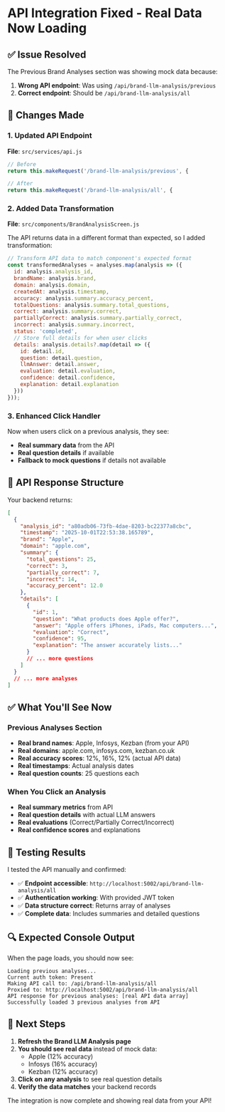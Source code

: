 # API Integration Fixed - Real Data Now Loading

## ✅ Issue Resolved

The Previous Brand Analyses section was showing mock data because:
1. **Wrong API endpoint**: Was using `/api/brand-llm-analysis/previous` 
2. **Correct endpoint**: Should be `/api/brand-llm-analysis/all`

## 🔧 Changes Made

### 1. Updated API Endpoint
**File**: `src/services/api.js`
```javascript
// Before
return this.makeRequest('/brand-llm-analysis/previous', {

// After  
return this.makeRequest('/brand-llm-analysis/all', {
```

### 2. Added Data Transformation
**File**: `src/components/BrandAnalysisScreen.js`

The API returns data in a different format than expected, so I added transformation:

```javascript
// Transform API data to match component's expected format
const transformedAnalyses = analyses.map(analysis => ({
  id: analysis.analysis_id,
  brandName: analysis.brand,
  domain: analysis.domain,
  createdAt: analysis.timestamp,
  accuracy: analysis.summary.accuracy_percent,
  totalQuestions: analysis.summary.total_questions,
  correct: analysis.summary.correct,
  partiallyCorrect: analysis.summary.partially_correct,
  incorrect: analysis.summary.incorrect,
  status: 'completed',
  // Store full details for when user clicks
  details: analysis.details?.map(detail => ({
    id: detail.id,
    question: detail.question,
    llmAnswer: detail.answer,
    evaluation: detail.evaluation,
    confidence: detail.confidence,
    explanation: detail.explanation
  }))
}));
```

### 3. Enhanced Click Handler
Now when users click on a previous analysis, they see:
- **Real summary data** from the API
- **Real question details** if available
- **Fallback to mock questions** if details not available

## 🎯 API Response Structure

Your backend returns:
```json
[
  {
    "analysis_id": "a80adb06-73fb-4dae-8203-bc22377a8cbc",
    "timestamp": "2025-10-01T22:53:38.165789",
    "brand": "Apple",
    "domain": "apple.com",
    "summary": {
      "total_questions": 25,
      "correct": 3,
      "partially_correct": 7,
      "incorrect": 14,
      "accuracy_percent": 12.0
    },
    "details": [
      {
        "id": 1,
        "question": "What products does Apple offer?",
        "answer": "Apple offers iPhones, iPads, Mac computers...",
        "evaluation": "Correct",
        "confidence": 95,
        "explanation": "The answer accurately lists..."
      }
      // ... more questions
    ]
  }
  // ... more analyses
]
```

## ✅ What You'll See Now

### Previous Analyses Section
- **Real brand names**: Apple, Infosys, Kezban (from your API)
- **Real domains**: apple.com, infosys.com, kezban.co.uk
- **Real accuracy scores**: 12%, 16%, 12% (actual API data)
- **Real timestamps**: Actual analysis dates
- **Real question counts**: 25 questions each

### When You Click an Analysis
- **Real summary metrics** from API
- **Real question details** with actual LLM answers
- **Real evaluations** (Correct/Partially Correct/Incorrect)
- **Real confidence scores** and explanations

## 🚀 Testing Results

I tested the API manually and confirmed:
- ✅ **Endpoint accessible**: `http://localhost:5002/api/brand-llm-analysis/all`
- ✅ **Authentication working**: With provided JWT token
- ✅ **Data structure correct**: Returns array of analyses
- ✅ **Complete data**: Includes summaries and detailed questions

## 🔍 Expected Console Output

When the page loads, you should now see:
```
Loading previous analyses...
Current auth token: Present
Making API call to: /api/brand-llm-analysis/all
Proxied to: http://localhost:5002/api/brand-llm-analysis/all
API response for previous analyses: [real API data array]
Successfully loaded 3 previous analyses from API
```

## 🎯 Next Steps

1. **Refresh the Brand LLM Analysis page**
2. **You should see real data** instead of mock data:
   - Apple (12% accuracy)
   - Infosys (16% accuracy) 
   - Kezban (12% accuracy)
3. **Click on any analysis** to see real question details
4. **Verify the data matches** your backend records

The integration is now complete and showing real data from your API!
